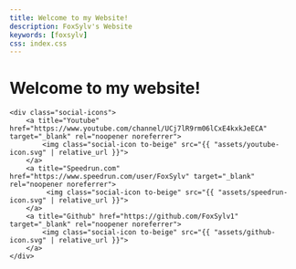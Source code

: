 ```yaml
---
title: Welcome to my Website!
description: FoxSylv's Website
keywords: [foxsylv]
css: index.css
---
```


<div class="flex full-width">
    <div class="welcome">
        <h1>
            Welcome to my website!
        </h1>
    </div>
    
    <div class="social-icons">
        <a title="Youtube" href="https://www.youtube.com/channel/UCj7lR9rm06lCxE4kxkJeECA" target="_blank" rel="noopener noreferrer">
            <img class="social-icon to-beige" src="{{ "assets/youtube-icon.svg" | relative_url }}">
        </a>
        <a title="Speedrun.com" href="https://www.speedrun.com/user/FoxSylv" target="_blank" rel="noopener noreferrer">
             <img class="social-icon to-beige" src="{{ "assets/speedrun-icon.svg" | relative_url }}">
        </a>
        <a title="Github" href="https://github.com/FoxSylv1" target="_blank" rel="noopener noreferrer">
            <img class="social-icon to-beige" src="{{ "assets/github-icon.svg" | relative_url }}">
        </a>
    </div>
</div>


